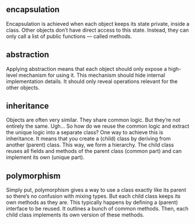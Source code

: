 ## encapsulation

Encapsulation is achieved when each object keeps its state private, inside a class. 
Other objects don’t have direct access to this state. Instead, they can only call a list of public functions — called methods.

## abstraction

Applying abstraction means that each object should only expose a high-level mechanism for using it.
This mechanism should hide internal implementation details. It should only reveal operations relevant for the other objects.

## inheritance

Objects are often very similar. They share common logic. But they’re not entirely the same. Ugh…
So how do we reuse the common logic and extract the unique logic into a separate class? One way to achieve this is inheritance.
It means that you create a (child) class by deriving from another (parent) class. This way, we form a hierarchy.
The child class reuses all fields and methods of the parent class (common part) and can implement its own (unique part).

## polymorphism

Simply put, polymorphism gives a way to use a class exactly like its parent so there’s no confusion with mixing types. 
But each child class keeps its own methods as they are.
This typically happens by defining a (parent) interface to be reused. 
It outlines a bunch of common methods. Then, each child class implements its own version of these methods.

